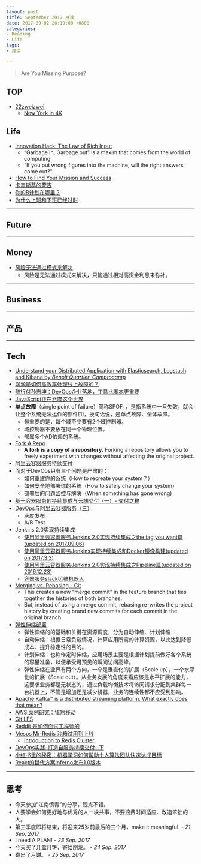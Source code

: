 ```yaml
---
layout: post
title: September 2017 月读
date: 2017-09-02 20:19:00 +0800
categories:
- Reading
- Life
tags:
- 月读

---
```


<blockquote class="blockquote-center">
<p>Are You Missing Purpose? </p>
</blockquote>

## TOP

- [22zweizwei](https://www.youtube.com/user/22zweizwei/feed)
	- [New York in 4K](https://www.youtube.com/watch?v=TmDKbUrSYxQ)


## Life

- [Innovation Hack: The Law of Rich Input](https://medium.com/the-mission/innovation-hack-the-law-of-rich-input-d43d8f4e1911)
	- “Garbage in, Garbage out” is a maxim that comes from the world of computing.
	- “If you put wrong figures into the machine, will the right answers come out?”
- [How to Find Your Mission and Success](https://medium.com/the-mission/how-to-find-your-mission-and-success-f24b9cd69fcb)
- [卡辛斯基的警告](http://survivor.ruanyifeng.com/future/unabomber.html)
- [你的B计划在哪里？](http://survivor.ruanyifeng.com/plan-b/plan-b.html)
- [为什么上班和下班已经过时](http://survivor.ruanyifeng.com/collapse/remote-work.html)

----

## Future




----

## Money

- [风险无法通过模式来解决](https://zhuanlan.zhihu.com/p/28683047)
	- 风险是无法通过模式来解决，只能通过相对高资金利息来弥补。

----

## Business




----

## 产品



----

## Tech

- [Understand your Distributed Application with Elasticsearch, Logstash and Kibana by *Benoît Quartier, Camptocamp*](https://portal.klewel.com/watch/webcast/elasticsearch-meetup-november-2016/talk/1)
- [滴滴是如何高效率处理线上故障的？](http://www.infoq.com/cn/news/2017/08/didi-ops-practise)
- [随行付孙志坤：DevOps企业落地，工具比脚本更重要](https://mp.weixin.qq.com/s?__biz=MzIzNjUxMzk2NQ==&mid=2247485633&idx=1&sn=ce24f039077b6baf6e6e2fd6ba3e7adb)
- [JavaScript正在吞噬这个世界](http://www.infoq.com/cn/news/2017/08/JavaScript-eating-world)
- **单点故障**（single point of failure）简称SPOF，，是指系统中一旦失效，就会让整个系统无法运作的部件[1]，换句话说，是单点故障、全体故障。
	- 最重要的是，每个域至少要有2个域控制器。
	- 域控制器不要放在同一个物理位置。
	- 部属多个AD依赖的系统。
- [Fork A Repo](https://help.github.com/articles/fork-a-repo/)
	- **A fork is a copy of a repository.** Forking a repository allows you to freely experiment with changes without affecting the original project.
- [阿里云容器服务持续交付](https://github.com/AliyunContainerService/DevOps)
- 而对于DevOps只有三个问题是严肃的：
	- 如何重建你的系统（How to recreate your system？）
	- 如何安全地部署你的系统（How to safely change your system）
	- 部署后的问题监控与解决（When something has gone wrong)
- [基于容器服务的持续集成与云端交付（一）- 交付之禅](http://www.infoq.com/cn/articles/CICDInCaaS-DeliveryPrinciple)
- [DevOps与阿里云容器服务（三）](https://yq.aliyun.com/articles/58414)
	- 灰度发布
	- A/B Test
- Jenkins 2.0实现持续集成
	- [使用阿里云容器服务Jenkins 2.0实现持续集成之the tag you want篇(updated on 2017.09.06)](https://yq.aliyun.com/articles/72703)
	- [使用阿里云容器服务Jenkins实现持续集成和Docker镜像构建(updated on 2017.3.3)](https://yq.aliyun.com/articles/53971)
	- [使用阿里云容器服务Jenkins 2.0实现持续集成之Pipeline篇(updated on 2016.12.23)](https://yq.aliyun.com/articles/64970)
	- [容器服务slack运维机器人](https://yq.aliyun.com/articles/58422)
- [Merging vs. Rebasing - Git](https://www.atlassian.com/git/tutorials/merging-vs-rebasing)
	- This creates a new “merge commit” in the feature branch that ties together the histories of both branches.
	- But, instead of using a merge commit, rebasing re-writes the project history by creating brand new commits for each commit in the original branch.
- [弹性伸缩部署](https://yq.aliyun.com/articles/4226)
	- 弹性伸缩的的基础和关键在资源调度，分为自动伸缩、计划伸缩：
	- 自动伸缩：根据日常负载情况，计算应用所需的计算资源，以此达到降低成本、提升稳定性的目的。
	- 计划伸缩：也称作定时伸缩，应用场景主要是根据计划提前做好各个系统的容量准备，以便承受可预见的瞬间访问高峰。
	- 弹性伸缩在业界有两个方向，一个是垂直化的扩展（Scale up），一个水平化的扩展（Scale out）。从业务发展的角度来看应该是水平扩展的能力，这要求业务都是无状态的，通过负载均衡技术将访问请求分配到集群每一台机器上，不管是增加还是减少机器，业务的连续性都不应受到影响。
- [Apache Kafka™ is a distributed streaming platform. What exactly does that mean?](https://kafka.apache.org/intro.html)
- [AWS 案例研究：猎豹移动](https://aws.amazon.com/cn/solutions/case-studies/cheetah-mobile/?hp=tile)
- [Git LFS](https://www.atlassian.com/git/tutorials/git-lfs)
- [Reddit 是如何面试工程师的](https://mp.weixin.qq.com/s?__biz=MzIwMzg1ODcwMw==&mid=2247486804&idx=1&sn=0f8a9e8e0ef78ee3c817100921286bdf)
- [Mesos Mr-Redis 沙箱试用到上线](http://dockone.io/article/2658)
	- [Introduction to Redis Cluster](http://intro2libsys.com/focused-redis-topics/day-one/intro-redis-cluster)
- [DevOps实践-打造自服务持续交付 -下](http://www.infoq.com/cn/articles/devops--build-self-service-continuous-delivery-part02)
- [小红书里的秘密：机器学习如何帮助十人算法团队快速达成目标](https://mp.weixin.qq.com/s?__biz=MzA5NzkxMzg1Nw==&mid=2653162991&idx=1&sn=0340dab728514c9998f6af10aab4d412)
- [React的替代方案Inferno发布1.0版本](http://www.infoq.com/cn/news/2017/01/inferno-1-react-javascript)


----

## 思考

- 今天参加“江南愤青”的分享，观点不错。
- 人要学会如何更好地与优秀的人一块共事，不要浪费时间适应、改造笨拙的人。
- 第三季度即将结束，将迎来25岁前最后的三个月，make it meaningful. *- 21 Sep. 2017*
- I need A PLAN! *- 23 Sep. 2017*
- 今天买了几盒月饼，寄给朋友。 *- 24 Sep. 2017*
- 寄出了月饼。 *- 25 Sep. 2017*
